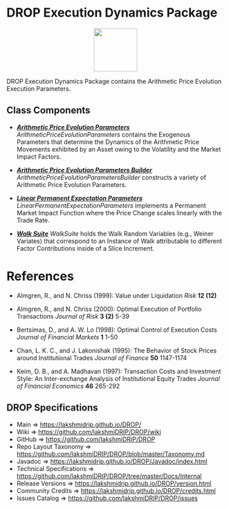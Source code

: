 # DROP Execution Dynamics Package

<p align="center"><img src="https://github.com/lakshmiDRIP/DROP/blob/master/DRIP_Logo.gif?raw=true" width="100"></p>

DROP Execution Dynamics Package contains the Arithmetic Price Evolution Execution Parameters.


## Class Components

 * [***Arithmetic Price Evolution Parameters***](https://github.com/lakshmiDRIP/DROP/tree/master/src/main/java/org/drip/execution/dynamics/ArithmeticPriceEvolutionParameters.java)
 <i>ArithmeticPriceEvolutionParameters</i> contains the Exogenous Parameters that determine the Dynamics of
 the Arithmetic Price Movements exhibited by an Asset owing to the Volatility and the Market Impact Factors.

 * [***Arithmetic Price Evolution Parameters Builder***](https://github.com/lakshmiDRIP/DROP/tree/master/src/main/java/org/drip/execution/dynamics/ArithmeticPriceEvolutionParametersBuilder.java)
 <i>ArithmeticPriceEvolutionParametersBuilder</i> constructs a variety of Arithmetic Price Evolution
 Parameters.

 * [***Linear Permanent Expectation Parameters***](https://github.com/lakshmiDRIP/DROP/tree/master/src/main/java/org/drip/execution/dynamics/LinearPermanentExpectationParameters.java)
 <i>LinearPermanentExpectationParameters</i> implements a Permanent Market Impact Function where the Price
 Change scales linearly with the Trade Rate.

 * [***Walk Suite***](https://github.com/lakshmiDRIP/DROP/tree/master/src/main/java/org/drip/execution/dynamics/WalkSuite.java)
 <i>WalkSuite</i> holds the Walk Random Variables (e.g., Weiner Variates) that correspond to an Instance of
 Walk attributable to different Factor Contributions inside of a Slice Increment.


# References

 * Almgren, R., and N. Chriss (1999): Value under Liquidation <i>Risk</i> <b>12 (12)</b>

 * Almgren, R., and N. Chriss (2000): Optimal Execution of Portfolio Transactions <i>Journal of Risk</i> <b>3
 	(2)</b> 5-39

 * Bertsimas, D., and A. W. Lo (1998): Optimal Control of Execution Costs <i>Journal of Financial Markets</i>
 	<b>1</b> 1-50

 * Chan, L. K. C., and J. Lakonishak (1995): The Behavior of Stock Prices around Institutional Trades
 	<i>Journal of Finance</i> <b>50</b> 1147-1174

 * Keim, D. B., and A. Madhavan (1997): Transaction Costs and Investment Style: An Inter-exchange Analysis of
 	Institutional Equity Trades <i>Journal of Financial Economics</i> <b>46</b> 265-292


## DROP Specifications

 * Main                     => https://lakshmidrip.github.io/DROP/
 * Wiki                     => https://github.com/lakshmiDRIP/DROP/wiki
 * GitHub                   => https://github.com/lakshmiDRIP/DROP
 * Repo Layout Taxonomy     => https://github.com/lakshmiDRIP/DROP/blob/master/Taxonomy.md
 * Javadoc                  => https://lakshmidrip.github.io/DROP/Javadoc/index.html
 * Technical Specifications => https://github.com/lakshmiDRIP/DROP/tree/master/Docs/Internal
 * Release Versions         => https://lakshmidrip.github.io/DROP/version.html
 * Community Credits        => https://lakshmidrip.github.io/DROP/credits.html
 * Issues Catalog           => https://github.com/lakshmiDRIP/DROP/issues
